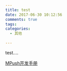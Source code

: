 ```yaml
---
title: test
date: 2017-06-30 10:12:56
comments: true
tags:
categories:   
  - 其他 
  
---
```


test....

 [MPush开发手册](/download/MPush开发手册.pdf)